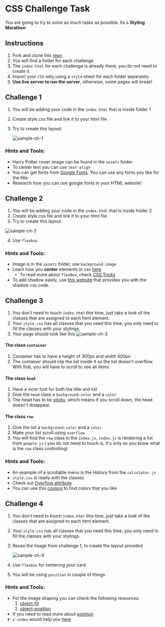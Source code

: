 # CSS Challenge Task

You are going to try to solve as much tasks as possible.
Its a **Styling Marathon**

## Instructions

1. Fork and clone this [repo](https://github.com/JoinCODED/TASK-css-challenge)
2. You will find a folder for each challenge
3. The `index.html` for each challenge is already there, you do not need to create it.
4. Import your `CSS` only using a `style` sheet for each folder separately
5. **Use live server to run the server**, otherwise, some pages will break!

## Challenge 1

1. You will be adding your code in the `index.html` that is inside folder 1
2. Create style.css file and link it to your html file
3. Try to create this layout:

   ![sample-ch-1](https://i.ibb.co/mFtrkdS/sample-ch-1.png)

### Hints and Tools:

- Harry Potter cover image can be found in the `assets` folder
- To center text you can use `text-align`
- You can get fonts from [Google Fonts](https://fonts.google.com/). You can use any fonts you like for the title.
- Research how you can use google fonts in your HTML website!

## Challenge 2

1. You will be adding your code in the `index.html` that is inside folder 2
2. Create style.css file and link it to your html file
3. Try to create this layout:

![sample-ch-2](https://i.ibb.co/vvHN8xG/chrome-JCom-T2-Xd-FW.png)

4. Use `flexbox`

### Hints and Tools:

- Image is in the `assets` folder, use `background-image`
- Learn how you **center** elements in css [here](https://www.better.dev/centering-things-with-css-flexbox)
  - To read more about `flexBox`, check [CSS Tricks](https://css-tricks.com/snippets/css/a-guide-to-flexbox/)
- To add shadow easily, use [this website](https://html-css-js.com/css/generator/box-shadow/) that provides you with the shadow css code.

## Challenge 3

1. You don't need to touch `index.html` this time, just take a look of the classes that are assigned to each html element.
2. Your `style.css` has all classes that you need this time, you only need to fill the classes with your stylings.
3. Your page should look like this ![sample-ch-3](https://s9.gifyu.com/images/challenge3.gif)

#### **The class `container`**

1. Container has to have a height of 300px and width 400px
2. The container should clip the list inside it so the list doesn't overflow. With that, you will have to scroll to see all items

#### **The class `head`**

1. Have a nicer font for both the title and list
2. Give the `head` class a `background-color` and a `color`
3. The head has to be [sticky](https://www.w3schools.com/howto/howto_css_sticky_element.asp), which means if you scroll down, the head doesn't disappear.

#### **The class `row`**

1. Give the list a `background-color` and a `color`
2. Make your list scroll using `overflow`
3. You will find the `row` class in the `index.js`, `ìndex.js` is rendering a list from `people.js` ( you do not need to touch is, it's only so you know what is the `row` class controlling)

### Hints and Tools:

- An example of a scrollable menu is the _History_ from the `calculator.js`
- `style.css` is ready with the classes
- Check out [Overflow attribute](https://www.w3schools.com/css/css_overflow.asp)
- You can use this [coolors](https://coolors.co/) to find colors that you like

## Challenge 4

1. You don't need to touch `index.html` this time, just take a look of the classes that are assigned to each html element.
2. Your `style.css` has all classes that you need this time, you only need to fill the classes with your stylings.
3. Reuse the image from challenge 1, to create the layout provided

   ![sample-ch-4](https://i.ibb.co/K9VsTf6/chrome-TVyyg-D7-KSt.png)

4. Use `flexbox` for centering your card
5. You will be using `position` in couple of things

### Hints and Tools:

- For the image shaping you can check the following resources:
  1. [object-fit](https://www.w3schools.com/css/css3_object-fit.asp)
  2. [object-position](https://www.w3schools.com/css/css3_object-position.asp)
- If you need to read more about [position](https://www.w3schools.com/css/css_positioning.asp)
- `z-index` would help you [here](https://www.w3schools.com/cssref/pr_pos_z-index.asp)
